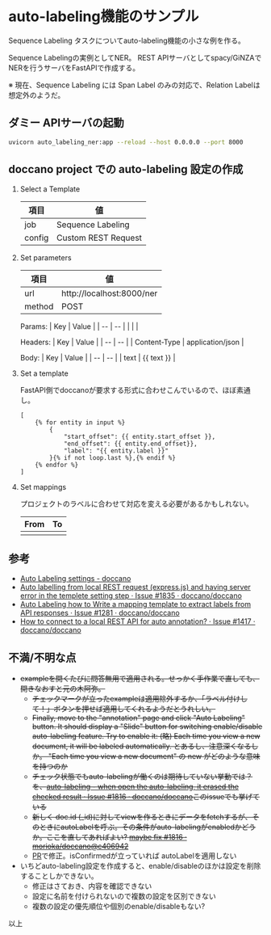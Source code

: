 # auto-labeling機能のサンプル

Sequence Labeling タスクについてauto-labeling機能の小さな例を作る。

Sequence Labelingの実例としてNER。
REST APIサーバとしてspacy/GiNZAでNERを行うサーバをFastAPIで作成する。

※ 現在、Sequence Labeling には Span Label のみの対応で、Relation Labelは想定外のようだ。


## ダミー APIサーバの起動

```bash
uvicorn auto_labeling_ner:app --reload --host 0.0.0.0 --port 8000
```

## doccano project での auto-labeling 設定の作成

1. Select a Template

    | 項目 | 値 |
    | -- | -- |
    | job | Sequence Labeling |
    | config | Custom REST Request |

2. Set parameters

    | 項目 | 値 |
    | -- | -- |
    | url | http://localhost:8000/ner |
    | method | POST |

    Params:
    | Key | Value |
    | -- | -- |
    |  |  |

    Headers:
    | Key | Value |
    | -- | -- |
    | Content-Type | application/json |

    Body:
    | Key | Value |
    | -- | -- |
    | text | {{ text }} |

    
3. Set a template

    FastAPI側でdoccanoが要求する形式に合わせこんでいるので、ほぼ素通し。

    ```jinja
    [
        {% for entity in input %}
            {
                "start_offset": {{ entity.start_offset }},
                "end_offset": {{ entity.end_offset}},
                "label": "{{ entity.label }}"
            }{% if not loop.last %},{% endif %}
        {% endfor %}
    ]
    ```

4. Set mappings

    プロジェクトのラベルに合わせて対応を変える必要があるかもしれない。

    | From | To |
    | -- | -- |
    |    |    |

## 参考

- [Auto Labeling settings - doccano](https://doccano.github.io/doccano/advanced/auto_labelling_config/)
- [Auto labelling from local REST request (express.js) and having server error in the templete setting step · Issue #1835 · doccano/doccano](https://github.com/doccano/doccano/issues/1835)
- [Auto Labeling how to Write a mapping template to extract labels from API responses · Issue #1281 · doccano/doccano](https://github.com/doccano/doccano/issues/1281)
- [How to connect to a local REST API for auto annotation? · Issue #1417 · doccano/doccano](https://github.com/doccano/doccano/issues/1417)

## 不満/不明な点

- ~~exampleを開くたびに問答無用で適用される。せっかく手作業で直しても、開きなおすと元の木阿弥。~~
  - ~~チェックマークが立ったexampleは適用除外するか、「ラベル付けして！」ボタンを押せば適用してくれるようだとうれしい。~~
  - ~~Finally, move to the "annotation" page and click "Auto Labeling" button. It should display a "Slide" button for switching enable/disable auto-labeling feature. Try to enable it: (略) Each time you view a new document, it will be labeled automatically.  とあるし、注意深くなるしか。 "Each time you view a new document" の new がどのような意味を持つのか~~
  - ~~チェック状態でもauto-labelingが働くのは期待していない挙動では？を、[auto-labeling - when open the auto-labeling, it erased the checked result · Issue #1816 · doccano/doccano](https://github.com/doccano/doccano/issues/1816)このissueでも挙げている~~
  - ~~新しく doc.id (_id)に対してviewを作るときにデータをfetchするが、そのときにautoLabelを呼ぶ。その条件がauto-labelingがenabledかどうか。ここを直してあればよい? [maybe fix #1816 · morioka/doccano@c406942](https://github.com/morioka/doccano/commit/c406942525cdbf0b9df97961cebf5753c2629020)~~
  - [PR](https://github.com/doccano/doccano/pull/1866)で修正。isConfirmedが立っていれば autoLabelを適用しない
- いちどauto-labeling設定を作成すると、enable/disableのほかは設定を削除することしかできない。
  - 修正はさておき、内容を確認できない
  - 設定に名前を付けられないので複数の設定を区別できない
  - 複数の設定の優先順位や個別のenable/disableもない?


以上
